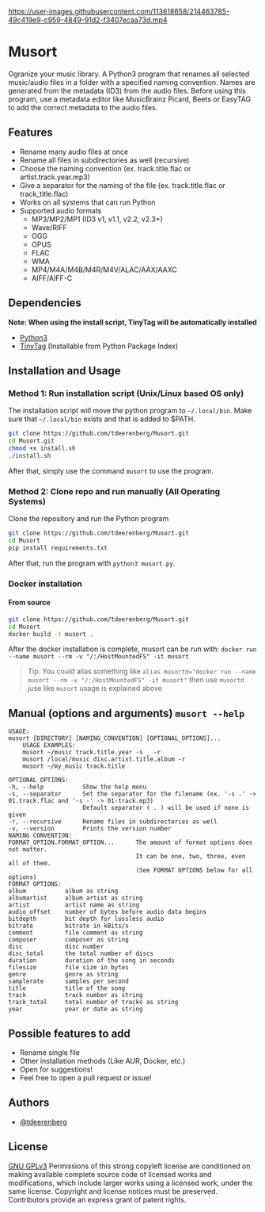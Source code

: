 https://user-images.githubusercontent.com/113618658/214463785-49c419e9-c959-4849-91d2-f3407ecaa73d.mp4
# Musort

Ogranize your music library. A Python3 program that renames all selected music/audio files in a folder with a specified naming convention. Names are generated from the metadata (ID3) from the audio files. Before using this program, use a metadata editor like MusicBrainz Picard, Beets or EasyTAG to add the correct metadata to the audio files.

## Features

* Rename many audio files at once
* Rename all files in subdirectories as well (recursive)
* Choose the naming convention (ex. track.title.flac or artist.track.year.mp3)
* Give a separator for the naming of the file (ex. track.title.flac or track_title.flac)
* Works on all systems that can run Python
* Supported audio formats  
  * MP3/MP2/MP1 (ID3 v1, v1.1, v2.2, v2.3+)
  * Wave/RIFF
  * OGG
  * OPUS
  * FLAC
  * WMA
  * MP4/M4A/M4B/M4R/M4V/ALAC/AAX/AAXC
  * AIFF/AIFF-C

## Dependencies
**Note: When using the install script, TinyTag will be automatically installed**
- [Python3](https://www.python.org/)
- [TinyTag](https://pypi.org/project/tinytag/) (Installable from Python Package Index)
## Installation and Usage

### Method 1: Run installation script (Unix/Linux based OS only)
The installation script will move the python program to `~/.local/bin`. Make sure that `~/.local/bin` exists and that is added to $PATH.
``` Bash
git clone https://github.com/tdeerenberg/Musort.git
cd Musort.git
chmod +x install.sh
./install.sh
```
After that, simply use the command `musort` to use the program.
### Method 2: Clone repo and run manually (All Operating Systems)
Clone the repository and run the Python program
``` Bash
git clone https://github.com/tdeerenberg/Musort.git
cd Musort
pip install requirements.txt
```
After that, run the program with `python3 musort.py`.

### Docker installation
#### From source
``` Bash
git clone https://github.com/tdeerenberg/Musort.git
cd Musort
docker build -t musort .
```
 After the docker installation is complete, musort can be run with: `docker run --name musort --rm -v "/:/HostMountedFS" -it musort`
 
> Tip: You could alias something like `alias musortd="docker run --name musort --rm -v "/:/HostMountedFS" -it musort"` then use `musortd` juse like `musort` usage is explained above

## Manual (options and arguments) `musort --help`
```
USAGE:
musort [DIRECTORY] [NAMING_CONVENTION] [OPTIONAL_OPTIONS]...
    USAGE EXAMPLES:
    musort ~/music track.title.year -s _ -r
    musort /local/music disc.artist.title.album -r
    musort ~/my_music track.title
    
OPTIONAL OPTIONS:
-h, --help           Show the help menu
-s, --separator      Set the separator for the filename (ex. '-s .' -> 01.track.flac and '-s -' -> 01-track.mp3)
                     Default separator ( . ) will be used if none is given
-r, --recursive      Rename files in subdirectories as well
-v, --version        Prints the version number
NAMING CONVENTION:
FORMAT_OPTION.FORMAT_OPTION...      The amount of format options does not matter.
                                    It can be one, two, three, even all of them.
                                    (See FORMAT OPTIONS below for all options)                      
FORMAT OPTIONS:
album           album as string
albumartist     album artist as string
artist          artist name as string
audio_offset    number of bytes before audio data begins
bitdepth        bit depth for lossless audio
bitrate         bitrate in kBits/s
comment         file comment as string
composer        composer as string 
disc            disc number
disc_total      the total number of discs
duration        duration of the song in seconds
filesize        file size in bytes
genre           genre as string
samplerate      samples per second
title           title of the song
track           track number as string
track_total     total number of tracks as string
year            year or date as string
```

## Possible features to add
* Rename single file
* Other installation methods (Like AUR, Docker, etc.)
* Open for suggestions!
* Feel free to open a pull request or issue!

## Authors

- [@tdeerenberg](https://www.github.com/tdeerenberg)

## License

[GNU GPLv3](https://choosealicense.com/licenses/gpl-3.0/)
Permissions of this strong copyleft license are conditioned on making available complete source code of licensed works and modifications, which include larger works using a licensed work, under the same license. Copyright and license notices must be preserved. Contributors provide an express grant of patent rights. 
